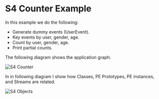 S4 Counter Example
==================

In this example we do the following:

- Generate dummy events (UserEvent).
- Key events by user, gender, age.
- Count by user, gender, age.
- Print partial counts.

The following diagram shows the application graph:

![S4 Counter](https://github.com/leoneu/s4-piper/raw/master/etc/s4-counter-example.png)

In in following diagram I show how Classes, PE Prototypes, PE instances, and Streams are related.

![S4 Objects](https://github.com/leoneu/s4-piper/raw/master/etc/s4-objects-example.png)
